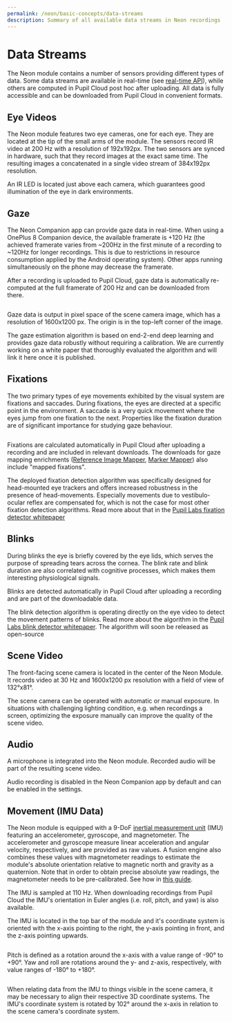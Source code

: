 ```yaml
---
permalink: /neon/basic-concepts/data-streams
description: Summary of all available data streams in Neon recordings
---
```


# Data Streams
The Neon module contains a number of sensors providing different types of data. Some data streams are available in real-time (see [real-time API](/neon/real-time-api/introduction/)), while others are computed in Pupil Cloud post hoc after uploading. All data is fully accessible and can be downloaded from Pupil Cloud in convenient formats.

## Eye Videos
The Neon module features two eye cameras, one for each eye. They are located at the tip of the small arms of the module. The sensors record IR video at 200 Hz with a resolution of 192x192px. The two sensors are synced in hardware, such that they record images at the exact same time. The resulting images a concatenated in a single video stream of 384x192px resolution. 

An IR LED is located just above each camera, which guarantees good illumination of the eye in dark environments.


## Gaze
The Neon Companion app can provide gaze data in real-time. When using a OnePlus 8 Companion device, the available framerate is +120 Hz (the achieved framerate varies from ~200Hz in the first minute of a recording to ~120Hz for longer recordings. This is due to restrictions in resource consumption applied by the Android operating system). Other apps running simultaneously on the phone may decrease the framerate.

After a recording is uploaded to Pupil Cloud, gaze data is automatically re-computed at the full framerate of 200 Hz and can be downloaded from there.

<div style="display:flex;justify-content:center;" class="pb-4">
  <v-img
    :src="require('../../media/neon/gaze.jpg')"
    max-width=100%
  >
  </v-img>
</div>

Gaze data is output in pixel space of the scene camera image, which has a resolution of 1600x1200 px. The origin is in the top-left corner of the image.

The gaze estimation algorithm is based on end-2-end deep learning and provides gaze data robustly without requiring a calibration. We are currently working on a white paper that thoroughly evaluated the algorithm and will link it here once it is published.

## Fixations
The two primary types of eye movements exhibited by the visual system are fixations and saccades. During fixations, the eyes are directed at a specific point in the environment. A saccade is a very quick movement where the eyes jump from one fixation to the next. Properties like the fixation duration are of significant importance for studying gaze behaviour.


<div style="display:flex;justify-content:center;" class="pb-4">
  <v-img
    :src="require('../../media/neon/fixations.jpg')"
    max-width=100%
  >
  </v-img>
</div>

Fixations are calculated automatically in Pupil Cloud after uploading a recording and are included in relevant downloads. The downloads for gaze mapping enrichments ([Reference Image Mapper](/export-formats/enrichment-data/marker-mapper/#fixations-csv), [Marker Mapper](/export-formats/enrichment-data/reference-image-mapper/#fixations-csv)) also include "mapped fixations".

The deployed fixation detection algorithm was specifically designed for head-mounted eye trackers and offers increased robustness in the presence of head-movements. Especially movements due to vestibulo-ocular reflex are compensated for, which is not the case for most other fixation detection algorithms. Read more about that in the [Pupil Labs fixation detector whitepaper](https://docs.google.com/document/d/1dTL1VS83F-W1AZfbG-EogYwq2PFk463HqwGgshK3yJE/export?format=pdf)

## Blinks
During blinks the eye is briefly covered by the eye lids, which serves the purpose of spreading tears across the cornea. The blink rate and blink duration are also correlated with cognitive processes, which makes them interesting physiological signals.

Blinks are detected automatically in Pupil Cloud after uploading a recording and are part of the downloadable data.

The blink detection algorithm is operating directly on the eye video to detect the movement patterns of blinks. Read more about the algorithm in the [Pupil Labs blink detector whitepaper](https://docs.google.com/document/d/1JLBhC7fmBr6BR59IT3cWgYyqiaM8HLpFxv5KImrN-qE/export?format=pdf). The algorithm will soon be released as open-source

## Scene Video
The front-facing scene camera is located in the center of the Neon Module. It records video at 30 Hz and 1600x1200 px resolution with a field of view of 132°x81°.

The scene camera can be operated with automatic or manual exposure. In situations with challenging lighting condition, e.g. when recordings a screen, optimizing the exposure manually can improve the quality of the scene video.

## Audio
A microphone is integrated into the Neon module. Recorded audio will be part of the resulting scene video.

Audio recording is disabled in the Neon Companion app by default and can be enabled in the settings.

## Movement (IMU Data)
The Neon module is equipped with a 9-DoF [inertial measurement unit](https://invensense.tdk.com/products/motion-tracking/9-axis/icm-20948/) (IMU) featuring an accelerometer, gyroscope, and magnetometer. The accelerometer and gyroscope measure linear acceleration and angular velocity, respectively, and are provided as raw values. A fusion engine also combines these values with magnetometer readings to estimate the module's absolute orientation relative to magnetic north and gravity as a quaternion. Note that in order to obtain precise absolute yaw readings, the magnetometer needs to be pre-calibrated. See how in [this guide](/neon/how-tos/data-collection-with-the-companion-app/calibrate-the-imu-for-accurate-yaw-orientation).

The IMU is sampled at 110 Hz. When downloading recordings from Pupil Cloud the IMU's orientation in Euler angles (i.e. roll, pitch, and yaw) is also available.

The IMU is located in the top bar of the module and it's coordinate system is oriented with the x-axis pointing to the right, the y-axis pointing in front, and the z-axis pointing upwards.

<div style="display:flex;justify-content:center;" class="pb-4">
  <v-img
    :src="require('../../media/neon/imu_coordinate_system.jpg')"
    max-width=100%
  >
  </v-img>
</div>

Pitch is defined as a rotation around the x-axis with a value range of -90° to +90°. Yaw and roll are rotations around the y- and z-axis, respectively, with value ranges of -180° to +180°.

<div style="display:flex;justify-content:center;" class="pb-4">
  <v-img
    :src="require('../../media/neon/imu_pitch_yaw_roll.jpg')"
    max-width=100%
  >
  </v-img>
</div>

When relating data from the IMU to things visible in the scene camera, it may be necessary to align their respective 3D coordinate systems. The IMU's coordinate system is rotated by 102° around the x-axis in relation to the scene camera's coordinate system.

<div style="display:flex;justify-content:center;" class="pb-4">
  <v-img
    :src="require('../../media/neon/imu_scene_camera.jpg')"
    max-width=100%
  >
  </v-img>
</div>